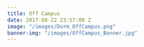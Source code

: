 ```yaml
---
title: Off Campus
date: 2017-08-22 23:57:00 Z
image: "/images/Dorm_OffCampus.png"
banner-img: "/images/OffCampus_Banner.jpg"
---
```


